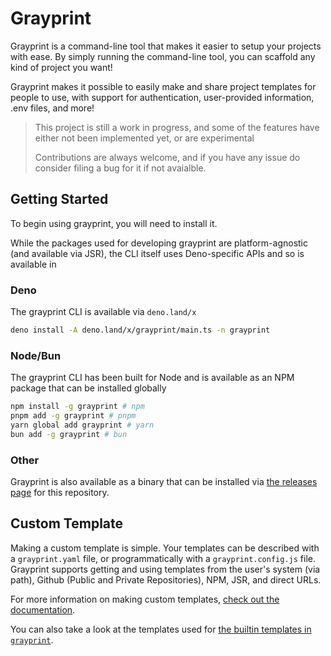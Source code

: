 

# Grayprint

Grayprint is a command-line tool that makes it easier to setup your projects
with ease. By simply running the command-line tool, you can scaffold any kind of
project you want!

Grayprint makes it possible to easily make and share project templates for
people to use, with support for authentication, user-provided information, .env
files, and more!

> This project is still a work in progress, and some of the features have either
> not been implemented yet, or are experimental
>
> Contributions are always welcome, and if you have any issue do consider filing
> a bug for it if not avaialble.

## Getting Started

To begin using grayprint, you will need to install it.

While the packages used for developing grayprint are platform-agnostic (and
available via JSR), the CLI itself uses Deno-specific APIs and so is available
in

### Deno

The grayprint CLI is available via `deno.land/x`

```bash
deno install -A deno.land/x/grayprint/main.ts -n grayprint
```

### Node/Bun

The grayprint CLI has been built for Node and is available as an NPM package
that can be installed globally

```bash
npm install -g grayprint # npm
pnpm add -g grayprint # pnpm
yarn global add grayprint # yarn
bun add -g grayprint # bun
```

### Other

Grayprint is also available as a binary that can be installed via
[the releases page]() for this repository.

## Custom Template

Making a custom template is simple. Your templates can be described with a
`grayprint.yaml` file, or programmatically with a `grayprint.config.js` file.
Grayprint supports getting and using templates from the user's system (via
path), Github (Public and Private Repositories), NPM, JSR, and direct URLs.

For more information on making custom templates,
[check out the documentation](./docs/templates.md).

You can also take a look at the templates used for
[the builtin templates in `grayprint`](./cli/src/core).
